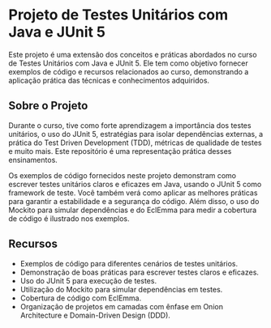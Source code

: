 # Projeto de Testes Unitários com Java e JUnit 5

Este projeto é uma extensão dos conceitos e práticas abordados no curso de Testes Unitários com Java e JUnit 5. Ele tem como objetivo fornecer exemplos de código e recursos relacionados ao curso, demonstrando a aplicação prática das técnicas e conhecimentos adquiridos.

## Sobre o Projeto

Durante o curso, tive como forte aprendizagem a importância dos testes unitários, o uso do JUnit 5, estratégias para isolar dependências externas, a prática do Test Driven Development (TDD), métricas de qualidade de testes e muito mais. Este repositório é uma representação prática desses ensinamentos.

Os exemplos de código fornecidos neste projeto demonstram como escrever testes unitários claros e eficazes em Java, usando o JUnit 5 como framework de teste. Você também verá como aplicar as melhores práticas para garantir a estabilidade e a segurança do código. Além disso, o uso do Mockito para simular dependências e do EclEmma para medir a cobertura de código é ilustrado nos exemplos.


## Recursos

- Exemplos de código para diferentes cenários de testes unitários.
- Demonstração de boas práticas para escrever testes claros e eficazes.
- Uso do JUnit 5 para execução de testes.
- Utilização do Mockito para simular dependências em testes.
- Cobertura de código com EclEmma.
- Organização de projetos em camadas com ênfase em Onion Architecture e Domain-Driven Design (DDD).

